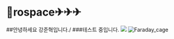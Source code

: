 # 🤣rospace✈✈✈
##안녕하세요 강준혁입니다./ 
###테스트 중입니다.
![](https://user-images.githubusercontent.com/88129621/129315364-e86358ec-4248-4cac-8d10-94d13020a9b5.png)
![Faraday_cage](https://user-images.githubusercontent.com/88129621/129316019-ba08c788-801e-42d9-ad4a-e303e5211633.gif)
